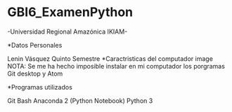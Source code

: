 # GBI6_ExamenPython
-Universidad Regional Amazónica IKIAM-

*Datos Personales

Lenin Vásquez
Quinto Semestre
*Caractristicas del computador image NOTA: Se me ha hecho imposible instalar en mi computador los porgramas Git desktop y Atom

*Programas utilizados

Git Bash
Anaconda 2 (Python Notebook)
Python 3

